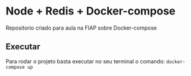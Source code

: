 # Node + Redis + Docker-compose 

Repositorio criado para aula na FIAP sobre Docker-compose

## Executar 
Para rodar o projeto basta executar no seu terminal o comando:  `docker-compose up`

